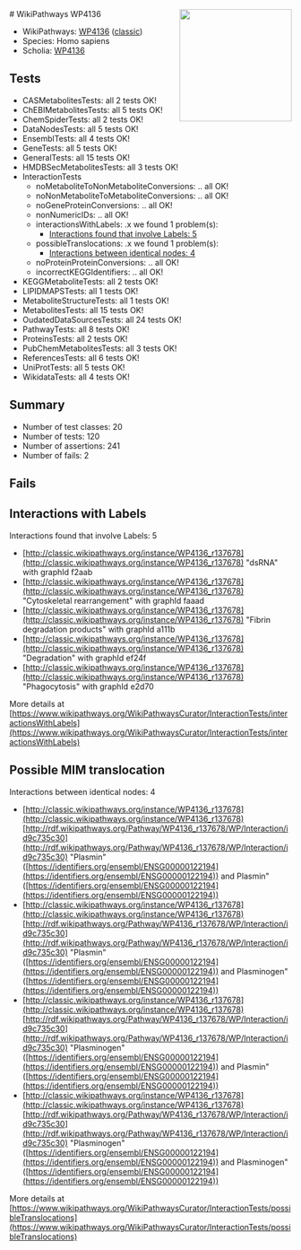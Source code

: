 <img style="float: right; width: 200px" src="https://upload.wikimedia.org/wikipedia/commons/thumb/8/83/Wplogo_with_text_500.png/640px-Wplogo_with_text_500.png" />
# WikiPathways WP4136

* WikiPathways: [WP4136](https://wikipathways.org/pathways/WP4136) ([classic](https://classic.wikipathways.org/instance/WP4136))
* Species: Homo sapiens
* Scholia: [WP4136](https://scholia.toolforge.org/wikipathways/WP4136)
## Tests
* CASMetabolitesTests: all 2 tests OK!
* ChEBIMetabolitesTests: all 5 tests OK!
* ChemSpiderTests: all 2 tests OK!
* DataNodesTests: all 5 tests OK!
* EnsemblTests: all 4 tests OK!
* GeneTests: all 5 tests OK!
* GeneralTests: all 15 tests OK!
* HMDBSecMetabolitesTests: all 3 tests OK!
* InteractionTests
    * noMetaboliteToNonMetaboliteConversions: .. all OK!
    * noNonMetaboliteToMetaboliteConversions: .. all OK!
    * noGeneProteinConversions: .. all OK!
    * nonNumericIDs: .. all OK!
    * interactionsWithLabels: .x we found 1 problem(s):
        * [Interactions found that involve Labels: 5](#630d267c)
    * possibleTranslocations: .x we found 1 problem(s):
        * [Interactions between identical nodes: 4](#1c118209)
    * noProteinProteinConversions: .. all OK!
    * incorrectKEGGIdentifiers: .. all OK!
* KEGGMetaboliteTests: all 2 tests OK!
* LIPIDMAPSTests: all 1 tests OK!
* MetaboliteStructureTests: all 1 tests OK!
* MetabolitesTests: all 15 tests OK!
* OudatedDataSourcesTests: all 24 tests OK!
* PathwayTests: all 8 tests OK!
* ProteinsTests: all 2 tests OK!
* PubChemMetabolitesTests: all 3 tests OK!
* ReferencesTests: all 6 tests OK!
* UniProtTests: all 5 tests OK!
* WikidataTests: all 4 tests OK!


## Summary

* Number of test classes: 20
* Number of tests: 120
* Number of assertions: 241
* Number of fails: 2

## Fails

<a name="630d267c" />

## Interactions with Labels

Interactions found that involve Labels: 5

* [http://classic.wikipathways.org/instance/WP4136_r137678](http://classic.wikipathways.org/instance/WP4136_r137678) "dsRNA" with graphId f2aab
* [http://classic.wikipathways.org/instance/WP4136_r137678](http://classic.wikipathways.org/instance/WP4136_r137678) "Cytoskeletal 
rearrangement" with graphId faaad
* [http://classic.wikipathways.org/instance/WP4136_r137678](http://classic.wikipathways.org/instance/WP4136_r137678) "Fibrin degradation
products" with graphId a111b
* [http://classic.wikipathways.org/instance/WP4136_r137678](http://classic.wikipathways.org/instance/WP4136_r137678) "Degradation" with graphId ef24f
* [http://classic.wikipathways.org/instance/WP4136_r137678](http://classic.wikipathways.org/instance/WP4136_r137678) "Phagocytosis" with graphId e2d70


More details at [https://www.wikipathways.org/WikiPathwaysCurator/InteractionTests/interactionsWithLabels](https://www.wikipathways.org/WikiPathwaysCurator/InteractionTests/interactionsWithLabels)

<a name="1c118209" />

## Possible MIM translocation

Interactions between identical nodes: 4

* [http://classic.wikipathways.org/instance/WP4136_r137678](http://classic.wikipathways.org/instance/WP4136_r137678) [http://rdf.wikipathways.org/Pathway/WP4136_r137678/WP/Interaction/id9c735c30](http://rdf.wikipathways.org/Pathway/WP4136_r137678/WP/Interaction/id9c735c30) "Plasmin" ([https://identifiers.org/ensembl/ENSG00000122194](https://identifiers.org/ensembl/ENSG00000122194)) and 
Plasmin" ([https://identifiers.org/ensembl/ENSG00000122194](https://identifiers.org/ensembl/ENSG00000122194))
* [http://classic.wikipathways.org/instance/WP4136_r137678](http://classic.wikipathways.org/instance/WP4136_r137678) [http://rdf.wikipathways.org/Pathway/WP4136_r137678/WP/Interaction/id9c735c30](http://rdf.wikipathways.org/Pathway/WP4136_r137678/WP/Interaction/id9c735c30) "Plasmin" ([https://identifiers.org/ensembl/ENSG00000122194](https://identifiers.org/ensembl/ENSG00000122194)) and 
Plasminogen" ([https://identifiers.org/ensembl/ENSG00000122194](https://identifiers.org/ensembl/ENSG00000122194))
* [http://classic.wikipathways.org/instance/WP4136_r137678](http://classic.wikipathways.org/instance/WP4136_r137678) [http://rdf.wikipathways.org/Pathway/WP4136_r137678/WP/Interaction/id9c735c30](http://rdf.wikipathways.org/Pathway/WP4136_r137678/WP/Interaction/id9c735c30) "Plasminogen" ([https://identifiers.org/ensembl/ENSG00000122194](https://identifiers.org/ensembl/ENSG00000122194)) and 
Plasmin" ([https://identifiers.org/ensembl/ENSG00000122194](https://identifiers.org/ensembl/ENSG00000122194))
* [http://classic.wikipathways.org/instance/WP4136_r137678](http://classic.wikipathways.org/instance/WP4136_r137678) [http://rdf.wikipathways.org/Pathway/WP4136_r137678/WP/Interaction/id9c735c30](http://rdf.wikipathways.org/Pathway/WP4136_r137678/WP/Interaction/id9c735c30) "Plasminogen" ([https://identifiers.org/ensembl/ENSG00000122194](https://identifiers.org/ensembl/ENSG00000122194)) and 
Plasminogen" ([https://identifiers.org/ensembl/ENSG00000122194](https://identifiers.org/ensembl/ENSG00000122194))


More details at [https://www.wikipathways.org/WikiPathwaysCurator/InteractionTests/possibleTranslocations](https://www.wikipathways.org/WikiPathwaysCurator/InteractionTests/possibleTranslocations)

